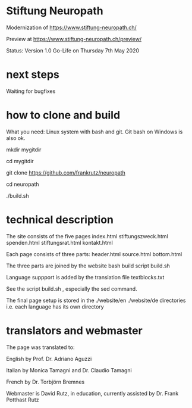﻿# Stiftung Neuropath

Modernization of https://www.stiftung-neuropath.ch/

Preview at https://www.stiftung-neuropath.ch/preview/

Status: Version 1.0 Go-Life on Thursday 7th May 2020



# next steps

Waiting for bugfixes


# how to clone and build

What you need: Linux system with bash and git. Git bash on Windows is also ok.


mkdir mygitdir

cd mygitdir

git clone https://github.com/frankrutz/neuropath

cd neuropath

./build.sh



# technical description


The site consists of the five pages
index.html stiftungszweck.html spenden.html stiftungsrat.html kontakt.html

Each page consists of three parts:
header.html source.html bottom.html

The three parts are joined by the website bash build script build.sh

Language suppport is added by the translation file
textblocks.txt

See the script build.sh , especially the sed command.

The final page setup is stored in the ./website/en ./website/de directories
i.e. each language has its own directory

# translators and webmaster

The page was translated to:

English by Prof. Dr. Adriano Aguzzi

Italian by Monica Tamagni and Dr. Claudio Tamagni

French by Dr. Torbjörn Bremnes

Webmaster is David Rutz, in education, currently assisted by Dr. Frank Potthast Rutz






